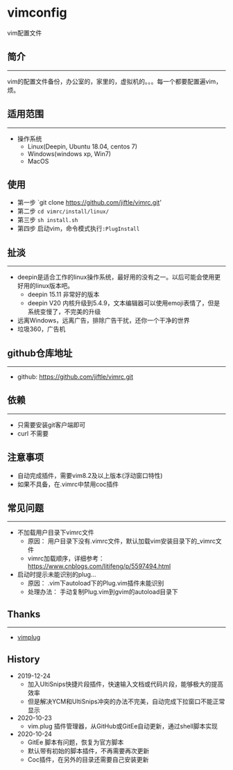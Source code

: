 ﻿# vimconfig

vim配置文件

## 简介
---
vim的配置文件备份，办公室的，家里的，虚拟机的。。。每一个都要配置遍vim，烦。


## 适用范围
---
- 操作系统
    - Linux(Deepin, Ubuntu 18.04, centos 7)
    - Windows(windows xp, Win7)
    - MacOS

## 使用

- 第一步 `git clone https://github.com/jiftle/vimrc.git'
- 第二步 `cd vimrc/install/linux/`
- 第三步 `sh install.sh`
- 第四步 启动vim，命令模式执行`:PlugInstall`

## 扯淡
---
- deepin是适合工作的linux操作系统，最好用的没有之一。以后可能会使用更好用的linux版本吧。
    - deepin 15.11  非常好的版本
    - deepin V20    内核升级到5.4.9，文本编辑器可以使用emoji表情了，但是系统变慢了，不完美的升级
- 远离Windows，远离广告，排除广告干扰，还你一个干净的世界
- 垃圾360，广告机

## github仓库地址
---
- github: https://github.com/jiftle/vimrc.git


## 依赖
---
- 只需要安装git客户端即可
- curl 不需要

## 注意事项

- 自动完成插件，需要vim8.2及以上版本(浮动窗口特性)
- 如果不具备，在.vimrc中禁用coc插件

## 常见问题
---
- 不加载用户目录下vimrc文件
	- 原因： 用户目录下没有.vimrc文件，默认加载vim安装目录下的_vimrc文件
	- vimrc加载顺序，详细参考： https://www.cnblogs.com/litifeng/p/5597494.html
- 启动时提示未能识别的plug...
    - 原因： .vim下autoload下的Plug.vim插件未能识别
    - 处理办法： 手动复制Plug.vim到gvim的autoload目录下


## Thanks
---
- [vimplug](https://github.com/junegunn/vim-plug/)

## History

- 2019-12-24
    - 加入UltiSnips快捷片段插件，快速输入文档或代码片段，能够极大的提高效率
    - 但是解决YCM和UltiSnips冲突的办法不完美，自动完成下拉窗口不能正常显示
- 2020-10-23
    - vim.plug 插件管理器，从GitHub或GitEe自动更新，通过shell脚本实现
- 2020-10-24
    - GitEe 脚本有问题，恢复为官方脚本
    - 默认带有初始的脚本插件，不再需要再次更新
    - Coc插件，在另外的目录还需要自己安装更新
